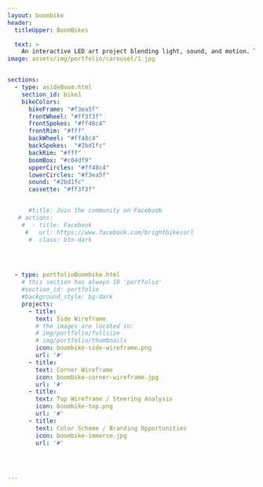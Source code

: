 ```yaml
---
layout: boombike
header:
  titleUpper: BoomBikes

  text: >
    An interactive LED art project blending light, sound, and motion. The BoomBike will be designed and built by the team that created the BrightBikes Pixel 1600 bike and the BrightBikes Neon bike as well as many other projects exhibited at community events throughout Central Florida.
image: assets/img/portfolio/carousel/1.jpg


sections:
  - type: asideBoom.html
    section_id: bike1
    bikeColors:
      bikeFrame: "#f3ea5f"
      frontWheel: "#ff3f3f"
      frontSpokes: "#ff48c4"
      frontRim: "#fff"
      backWheel: "#ff48c4"
      backSpokes:  "#2bd1fc"
      backRim: "#fff"
      boomBox: "#c04df9"
      upperCircles: "#ff48c4"
      lowerCircles: "#f3ea5f"
      sound: "#2bd1fc"
      cassette: "#ff3f3f"


      #title: Join the community on Facebook
   # actions:
    #  - title: Facebook
     #   url: https://www.facebook.com/brightbikesorl
      #  class: btn-dark

  


  - type: portfolioBoombike.html
    # this section has always ID 'portfolio'
    #section_id: portfolio
    #background_style: bg-dark
    projects:
      - title: 
        text: Side Wireframe
        # the images are located in:
        # img/portfolio/fullsize
        # img/portfolio/thumbnails
        icon: boombike-side-wireframe.png
        url: '#'
      - title: 
        text: Corner Wireframe
        icon: boombike-corner-wireframe.jpg
        url: '#'
      - title: 
        text: Top Wireframe / Steering Analysis
        icon: boombike-top.png
        url: '#'
      - title: 
        text: Color Scheme / Branding Opportunities
        icon: boombike-immerse.jpg
        url: '#'


 

---
```

